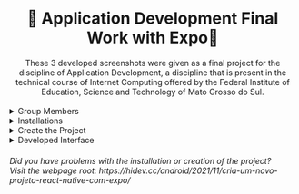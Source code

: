<div align='center'>
  <h1>🌟 Application Development Final Work with Expo🌟</h1>
  These 3 developed screenshots were given as a final project for the discipline of Application Development, a discipline that is present in the technical   course of Internet Computing offered by the Federal Institute of Education, Science and Technology of Mato Grosso do Sul.
</div>

<br />

<details><summary>Group Members</summary>
<ul>
  <li>Andrielly Amaral Lopes</li>
  <li>César Eduardo de Almeida Canoff</li>
  <li>Jamily Jesus da Silva</li>
  <li>Mileny Naielly Costa Marinho</li>
</ul>
</details>

<details><summary>Installations</summary>
  <br />
<p>Para instalar o NodeJS siga as instruções:</p>
  <h4>Windows</h4>
  <h5>Usando o Website (.exe): https://nodejs.org</h5>
  <h4>Linux Ubuntu</h4>
  <h5>Website: https://nodejs.org</h5>

  Atualização dos pacotes para a versão estável do NodeJs.
  ~~~
  $ curl -sL https://deb.nodesource.com/setup_16.x | sudo -E bash -
  ~~~
  
  Instalação dos pacotes NojeJS e NPM
  ~~~
  $ sudo apt install nodejs
  ~~~
  
  Verifica a versão do NodeJS
  ~~~
  $ node --version
  ~~~
  
  Verifica a versão do NPM
  ~~~
  $ npm --version
  ~~~
  
  Instalação de pacotes necessários:
  ~~~
  $ sudo apt install build-essential
  ~~~
  
  Instalação dos pacotes para utilização do Expo [GLOBAL]:
  ~~~
  $ sudo npm install expo-cli --global
  ~~~
  
</details>

<details><summary>Create the Project</summary>
  <br />
  
  Acessar sua pasta de workspace onde será criada a pasta com a aplicação, e executar o comando para criação da aplicação:
  ~~~
  $ expo init rn-first-app
  ~~~
  
  Entrar na pasta e inicializar o NPM:
  ~~~
  $ cd rn-first-app/ && npm start
  ~~~
  
  Para executar o programa após a instalação e inicialização, basta executar:
  ~~~
  $ expo start
  ~~~
</details>

<details><summary>Developed Interface</summary>
<div align='center'>
  <a><img width="250" src="https://i.imgur.com/ioxAzg3.png" /></a>
  <a><img width="250" src="https://i.imgur.com/pluqOft.png" /></a>
  <a><img width="250" src="https://i.imgur.com/52vAEi7.png" /></a>
</div>
</details>


<h6>Did you have problems with the installation or creation of the project? <br />Visit the webpage root: https://hidev.cc/android/2021/11/cria-um-novo-projeto-react-native-com-expo/</h6>
